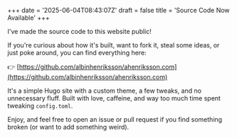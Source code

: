 +++
date = '2025-06-04T08:43:07Z'
draft = false
title = 'Source Code Now Available'
+++

I've made the source code to this website public!

If you're curious about how it's built, want to fork it, steal some ideas, or just poke around, you can find everything here:

👉 [https://github.com/albinhenriksson/ahenriksson.com](https://github.com/albinhenriksson/ahenriksson.com)

It's a simple Hugo site with a custom theme, a few tweaks, and no unnecessary fluff. Built with love, caffeine, and way too much time spent tweaking `config.toml`.

Enjoy, and feel free to open an issue or pull request if you find something broken (or want to add something weird).
